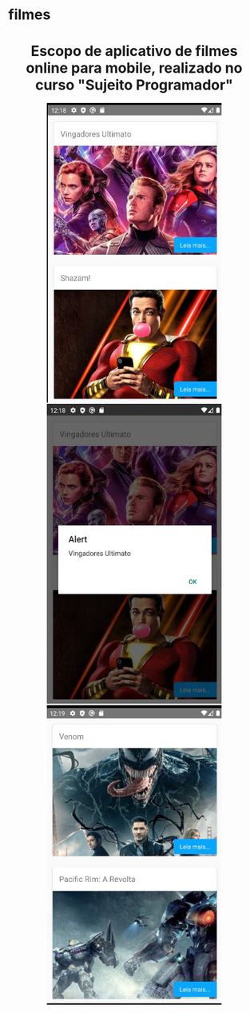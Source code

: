 # filmes

<div align="center">
<h1 align="center">Escopo de aplicativo de filmes online para mobile, realizado no curso "Sujeito Programador"</h1>
</div>
<div align="center">
  <img src="./src/git/Captura de tela 2022-03-17 211822.jpg" height ="600" width="350">
  <img src="./src/git/Captura de tela 2022-03-17 211859.jpg" height ="600" width="350">
  <img src="./src/git/Captura de tela 2022-03-17 211918.jpg" height ="600" width="350">
</div>

